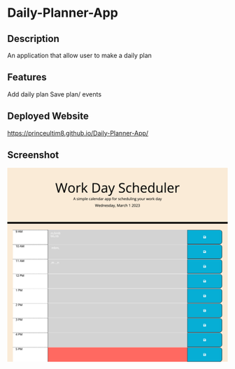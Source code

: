 # Daily-Planner-App


## Description

An application that allow user to make a daily plan

## Features
Add daily plan
Save plan/ events


## Deployed Website
https://princeultim8.github.io/Daily-Planner-App/


## Screenshot
<img src="screencapture.png" alt="web capture" />